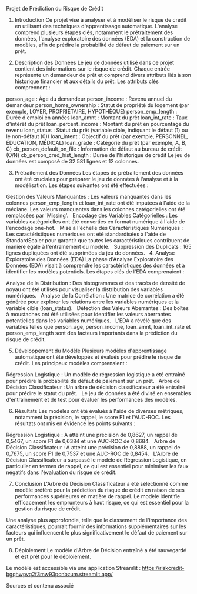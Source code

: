 Projet de Prédiction du Risque de Crédit
1. Introduction
Ce projet vise à analyser et à modéliser le risque de crédit en utilisant des techniques d'apprentissage automatique. L'analyse comprend plusieurs étapes clés, notamment le prétraitement des données, l'analyse exploratoire des données (EDA) et la construction de modèles, afin de prédire la probabilité de défaut de paiement sur un prêt.

2. Description des Données
Le jeu de données utilisé dans ce projet contient des informations sur le risque de crédit. Chaque entrée représente un demandeur de prêt et comprend divers attributs liés à son historique financier et aux détails du prêt. Les attributs clés comprennent :

person_age : Âge du demandeur
person_income : Revenu annuel du demandeur
person_home_ownership : Statut de propriété du logement (par exemple, LOYER, PROPRIÉTAIRE, HYPOTHÈQUE)
person_emp_length : Durée d'emploi en années
loan_amnt : Montant du prêt
loan_int_rate : Taux d'intérêt du prêt
loan_percent_income : Montant du prêt en pourcentage du revenu
loan_status : Statut du prêt (variable cible, indiquant le défaut (1) ou le non-défaut (0))
loan_intent : Objectif du prêt (par exemple, PERSONNEL, ÉDUCATION, MÉDICAL)
loan_grade : Catégorie du prêt (par exemple, A, B, C)
cb_person_default_on_file : Information de défaut au bureau de crédit (O/N)
cb_person_cred_hist_length : Durée de l'historique de crédit
Le jeu de données est composé de 32 581 lignes et 12 colonnes.    

3. Prétraitement des Données
Les étapes de prétraitement des données ont été cruciales pour préparer le jeu de données à l'analyse et à la modélisation. Les étapes suivantes ont été effectuées :

Gestion des Valeurs Manquantes : Les valeurs manquantes dans les colonnes person_emp_length et loan_int_rate ont été imputées à l'aide de la médiane. Les valeurs manquantes dans les colonnes catégorielles ont été remplacées par 'Missing'.    
Encodage des Variables Catégorielles : Les variables catégorielles ont été converties en format numérique à l'aide de l'encodage one-hot.    
Mise à l'échelle des Caractéristiques Numériques : Les caractéristiques numériques ont été standardisées à l'aide de StandardScaler pour garantir que toutes les caractéristiques contribuent de manière égale à l'entraînement du modèle.    
Suppression des Duplicats : 165 lignes dupliquées ont été supprimées du jeu de données.    
4. Analyse Exploratoire des Données (EDA)
La phase d'Analyse Exploratoire des Données (EDA) visait à comprendre les caractéristiques des données et à identifier les modèles potentiels. Les étapes clés de l'EDA comprenaient :

Analyse de la Distribution : Des histogrammes et des tracés de densité de noyau ont été utilisés pour visualiser la distribution des variables numériques.    
Analyse de la Corrélation : Une matrice de corrélation a été générée pour explorer les relations entre les variables numériques et la variable cible (loan_status).    
Détection des Valeurs Aberrantes : Des boîtes à moustaches ont été utilisées pour identifier les valeurs aberrantes potentielles dans les variables numériques.    
L'EDA a révélé que des variables telles que person_age, person_income, loan_amnt, loan_int_rate et person_emp_length sont des facteurs importants dans la prédiction du risque de crédit.    

5. Développement du Modèle
Plusieurs modèles d'apprentissage automatique ont été développés et évalués pour prédire le risque de crédit. Les principaux modèles comprenaient :

Régression Logistique : Un modèle de régression logistique a été entraîné pour prédire la probabilité de défaut de paiement sur un prêt.    
Arbre de Décision Classificateur : Un arbre de décision classificateur a été entraîné pour prédire le statut du prêt.    
Le jeu de données a été divisé en ensembles d'entraînement et de test pour évaluer les performances des modèles.    

6. Résultats
Les modèles ont été évalués à l'aide de diverses métriques, notamment la précision, le rappel, le score F1 et l'AUC-ROC. Les résultats ont mis en évidence les points suivants :

Régression Logistique : A atteint une précision de 0,8627, un rappel de 0,5467, un score F1 de 0,6384 et une AUC-ROC de 0,8684.    
Arbre de Décision Classificateur : A atteint une précision de 0,8888, un rappel de 0,7675, un score F1 de 0,7537 et une AUC-ROC de 0,8454.    
L'Arbre de Décision Classificateur a surpassé le modèle de Régression Logistique, en particulier en termes de rappel, ce qui est essentiel pour minimiser les faux négatifs dans l'évaluation du risque de crédit.    

7. Conclusion
L'Arbre de Décision Classificateur a été sélectionné comme modèle préféré pour la prédiction du risque de crédit en raison de ses performances supérieures en matière de rappel. Le modèle identifie efficacement les emprunteurs à haut risque, ce qui est essentiel pour la gestion du risque de crédit.    

Une analyse plus approfondie, telle que le classement de l'importance des caractéristiques, pourrait fournir des informations supplémentaires sur les facteurs qui influencent le plus significativement le défaut de paiement sur un prêt.    

8. Déploiement
Le modèle d'Arbre de Décision entraîné a été sauvegardé et est prêt pour le déploiement.    

Le modèle est accessible via une application Streamlit : https://riskcredit-bgqhwpvq2f3mw93pcnbzum.streamlit.app/    

Sources et contenu associé
